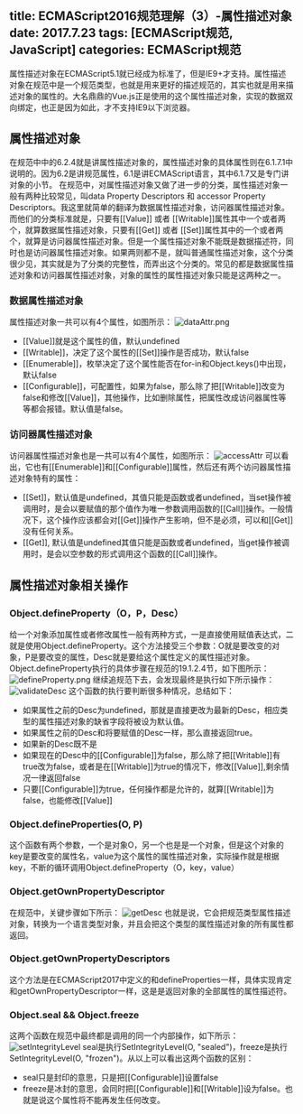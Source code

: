 title: ECMAScript2016规范理解（3）-属性描述对象
date: 2017.7.23
tags: [ECMAScript规范, JavaScript]
categories: ECMAScript规范
---
属性描述对象在ECMAScript5.1就已经成为标准了，但是IE9+才支持。属性描述对象在规范中是一个规范类型，也就是用来更好的描述规范的，其实也就是用来描述对象的属性的。大名鼎鼎的Vue.js正是使用的这个属性描述对象，实现的数据双向绑定，也正是因为如此，才不支持IE9以下浏览器。

<!--more-->
## 属性描述对象
在规范中中的6.2.4就是讲属性描述对象的，属性描述对象的具体属性则在6.1.7.1中说明的。因为6.2是讲规范属性，6.1是讲ECMAScript语言，其中6.1.7又是专门讲对象的小节。
在规范中，对属性描述对象又做了进一步的分类，属性描述对象一般有两种比较常见，叫data Property Descriptors 和 accessor Property Descriptors。我这里就简单的翻译为数据属性描述对象，访问器属性描述对象。而他们的分类标准就是，只要有[[Value]] 或者 [[Writable]]属性其中一个或者两个，就算数据属性描述对象，只要有[[Get]] 或者 [[Set]]属性其中的一个或者两个，就算是访问器属性描述对象。但是一个属性描述对象不能既是数据描述符，同时也是访问器属性描述对象。如果两则都不是，就叫普通属性描述对象，这个分类很少见，其实就是为了分类的完整性，而弄出这个分类的。常见的都是数据属性描述对象和访问器属性描述对象，对象的属性的属性描述对象只能是这两种之一。
### 数据属性描述对象
属性描述对象一共可以有4个属性，如图所示：
![dataAttr.png](dataAttr.png)
* [[Value]]就是这个属性的值，默认undefined
* [[Writable]]，决定了这个属性的[[Set]]操作是否成功，默认false
* [[Enumerable]]，枚举决定了这个属性能否在for-in和Object.keys()中出现，默认false
* [[Configurable]]，可配置性，如果为false，那么除了把[[Writable]]改变为false和修改[[Value]]，其他操作，比如删除属性，把属性改成访问器属性等等都会报错。默认值是false。

### 访问器属性描述对象
访问器属性描述对象也是一共可以有4个属性，如图所示：
![accessAttr](accessAttr.png)
可以看出，它也有[[Enumerable]]和[[Configurable]]属性，然后还有两个访问器属性描述对象特有的属性：
* [[Set]]，默认值是undefined，其值只能是函数或者undefined，当set操作被调用时，是会以要赋值的那个值作为唯一参数调用函数的[[Call]]操作。一般情况下，这个操作应该都会对[[Get]]操作产生影响，但不是必须，可以和[[Get]]没有任何关系。
* [[Get]], 默认值是undefined其值只能是函数或者undefined，当get操作被调用时，是会以空参数的形式调用这个函数的[[Call]]操作。

## 属性描述对象相关操作
### Object.defineProperty（O，P，Desc）
给一个对象添加属性或者修改属性一般有两种方式，一是直接使用赋值表达式，二就是使用Object.defineProperty。这个方法接受三个参数：O就是要改变的对象，P是要改变的属性，Desc就是要给这个属性定义的属性描述对象。Object.defineProperty执行的具体步骤在规范的19.1.2.4节，如下图所示：
![defineProperty.png](defineProperty.png)
继续追规范下去，会发现最终是执行如下所示操作：
![validateDesc](validateDesc.png)
这个函数的执行要判断很多种情况，总结如下：
* 如果属性之前的Desc为undefined，那就是直接更改为最新的Desc，相应类型的属性描述对象的缺省字段将被设为默认值。
* 如果属性之前的Desc和将要赋值的Desc一样，那么直接返回true。
* 如果新的Desc既不是
* 如果现在的Desc中的[[Configurable]]为false，那么除了把[[Writable]]有true改为false，或者是在[[Writable]]为true的情况下，修改[[Value]],剩余情况一律返回false
* 只要[[Configurable]]为true，任何操作都是允许的，就算[[Writable]]为false，也能修改[[Value]]

### Object.defineProperties(O, P)
这个函数有两个参数，一个是对象O，另一个也是是一个对象，但是这个对象的key是要改变的属性名，value为这个属性的属性描述对象，实际操作就是根据key，不断的循环调用Object.defineProperty（O，key，value）

### Object.getOwnPropertyDescriptor
在规范中，关键步骤如下所示：
![getDesc](getDesc.png)
也就是说，它会把规范类型属性描述对象，转换为一个语言类型对象，并且会把这个类型的属性描述对象的所有属性都返回。

### Object.getOwnPropertyDescriptors
这个方法是在ECMAScript2017中定义的和defineProperties一样，具体实现肯定和getOwnPropertyDescriptor一样，这是是返回对象的全部属性的属性描述符。

### Object.seal && Object.freeze
这两个函数在规范中最终都是调用的同一个内部操作，如下所示：
![setIntegrityLevel](setIntegrityLevel.png)
seal是执行SetIntegrityLevel(O, "sealed")，freeze是执行SetIntegrityLevel(O, "frozen")。从以上可以看出这两个函数的区别：
* seal只是封印的意思，只是把[[Configurable]]设置false
* freeze是冰封的意思，会同时把[[Configurable]]和[[Writable]]设为false。也就是说这个属性将不能再发生任何改变。

### 